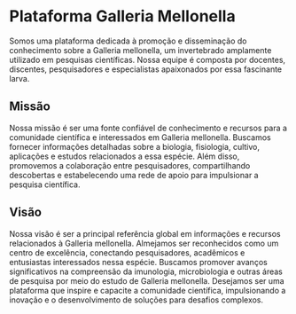 # Plataforma Galleria Mellonella

Somos uma plataforma dedicada à promoção e disseminação do conhecimento sobre a Galleria mellonella, um invertebrado amplamente utilizado em pesquisas científicas. Nossa equipe é composta por docentes, discentes, pesquisadores e especialistas apaixonados por essa fascinante larva.

## Missão

Nossa missão é ser uma fonte confiável de conhecimento e recursos para a comunidade científica e interessados em Galleria mellonella. Buscamos fornecer informações detalhadas sobre a biologia, fisiologia, cultivo, aplicações e estudos relacionados a essa espécie. Além disso, promovemos a colaboração entre pesquisadores, compartilhando descobertas e estabelecendo uma rede de apoio para impulsionar a pesquisa científica.

## Visão

Nossa visão é ser a principal referência global em informações e recursos relacionados à Galleria mellonella. Almejamos ser reconhecidos como um centro de excelência, conectando pesquisadores, acadêmicos e entusiastas interessados nessa espécie. Buscamos promover avanços significativos na compreensão da imunologia, microbiologia e outras áreas de pesquisa por meio do estudo de Galleria mellonella. Desejamos ser uma plataforma que inspire e capacite a comunidade científica, impulsionando a inovação e o desenvolvimento de soluções para desafios complexos.